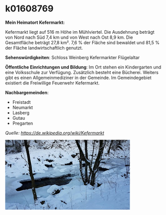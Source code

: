# k01608769

**Mein Heimatort Kefermarkt:**

Kefermarkt liegt auf 516 m Höhe im Mühlviertel. 
Die Ausdehnung beträgt von Nord nach Süd 7,4 km und von West nach Ost 8,9 km. 
Die Gesamtfläche beträgt 27,8 km². 
7,6 % der Fläche sind bewaldet und 81,5 % der Fläche landwirtschaftlich genutzt.

**Sehenswürdigkeiten**:
Schloss Weinberg
Kefermarkter Flügelaltar

**Öffentliche Einrichtungen und Bildung**:
Im Ort stehen ein Kindergarten und eine Volksschule zur Verfügung. 
Zusätzlich besteht eine Bücherei. Weiters gibt es einen Allgemeinmediziner in der Gemeinde.
Im Gemeindegebiet existiert die Freiwillige Feuerwehr Kefermarkt.

**Nachbargemeinden**:
* Freistadt
* Neumarkt
* Lasberg
* Gutau
* Pregarten

*Quelle: 
https://de.wikipedia.org/wiki/Kefermarkt*

![kefermarkt](kefermarkt.JPG)



